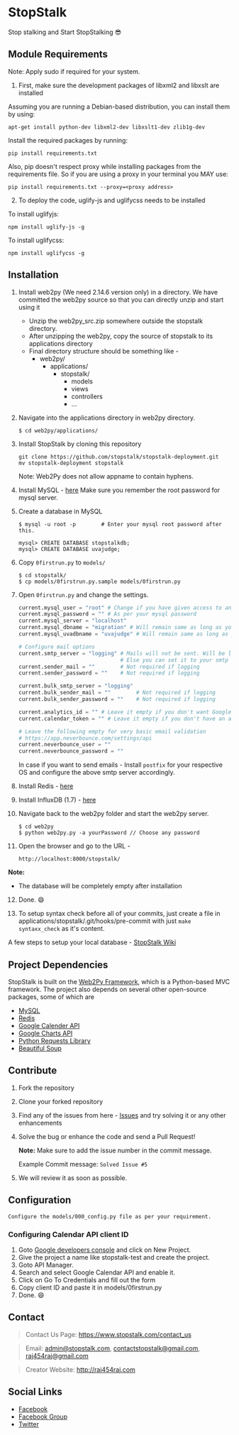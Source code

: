 # StopStalk

Stop stalking and Start StopStalking :sunglasses:

## Module Requirements

Note: Apply sudo if required for your system.

1. First, make sure the development packages of libxml2 and libxslt are installed

Assuming you are running a Debian-based distribution, you can install them by using:

```
apt-get install python-dev libxml2-dev libxslt1-dev zlib1g-dev
```

Install the required packages by running:

```
pip install requirements.txt
```

Also, pip doesn't respect proxy while installing packages from the requirements file. So if you are using a proxy in your terminal you MAY use:

```
pip install requirements.txt --proxy=<proxy address>
```

2. To deploy the code, uglify-js and uglifycss needs to be installed

To install uglifyjs:

```
npm install uglify-js -g
```

To install uglifycss:

```
npm install uglifycss -g
```

## Installation

1. Install web2py (We need 2.14.6 version only) in a directory. We have committed the web2py source so that you can directly unzip and start using it

   - Unzip the web2py_src.zip somewhere outside the stopstalk directory.
   - After unzipping the web2py, copy the source of stopstalk to its applications directory
   - Final directory structure should be something like -
     - web2py/
       - applications/
         - stopstalk/
           - models
           - views
           - controllers
           - ...

2. Navigate into the applications directory in web2py directory.

   ```
   $ cd web2py/applications/
   ```

3. Install StopStalk by cloning this repository

   ```
   git clone https://github.com/stopstalk/stopstalk-deployment.git
   mv stopstalk-deployment stopstalk
   ```

   Note: Web2Py does not allow appname to contain hyphens.

4. Install MySQL - [here](http://dev.mysql.com/downloads/)
   Make sure you remember the root password for mysql server.

5. Create a database in MySQL

   ```
   $ mysql -u root -p        # Enter your mysql root password after this.

   mysql> CREATE DATABASE stopstalkdb;
   mysql> CREATE DATABASE uvajudge;
   ```

6. Copy `0firstrun.py` to `models/`

   ```
   $ cd stopstalk/
   $ cp models/0firstrun.py.sample models/0firstrun.py
   ```

7. Open `0firstrun.py` and change the settings.

   ```python
   current.mysql_user = "root" # Change if you have given access to any other user in mysql
   current.mysql_password = "" # As per your mysql password
   current.mysql_server = "localhost"
   current.mysql_dbname = "migration" # Will remain same as long as you followed 5.
   current.mysql_uvadbname = "uvajudge" # Will remain same as long as you followed 5.

   # Configure mail options
   current.smtp_server = "logging" # Mails will not be sent. Will be logged where the web2py server is running
                                   # Else you can set it to your smtp server.
   current.sender_mail = ""        # Not required if logging
   current.sender_password = ""    # Not required if logging

   current.bulk_smtp_server = "logging"
   current.bulk_sender_mail = ""        # Not required if logging
   current.bulk_sender_password = ""    # Not required if logging

   current.analytics_id = "" # Leave it empty if you don't want Google Analytics on Localhost
   current.calendar_token = "" # Leave it empty if you don't have an access token ID for Google Calendar API

   # Leave the following empty for very basic email validation
   # https://app.neverbounce.com/settings/api
   current.neverbounce_user = ""
   current.neverbounce_password = ""
   ```

   In case if you want to send emails - Install `postfix` for your respective OS and configure the above smtp server accordingly.

8. Install Redis - [here](https://www.digitalocean.com/community/tutorials/how-to-install-and-secure-redis-on-ubuntu-18-04)

9. Install InfluxDB (1.7) - [here](https://docs.influxdata.com/influxdb/v1.7/introduction/installation/)

10. Navigate back to the web2py folder and start the web2py server.

    ```
    $ cd web2py
    $ python web2py.py -a yourPassword // Choose any password
    ```

11. Open the browser and go to the URL -

    `http://localhost:8000/stopstalk/`

**Note:**

- The database will be completely empty after installation

12. Done. :smile:

13. To setup syntax check before all of your commits, just create a file in applications/stopstalk/.git/hooks/pre-commit with just `make syntaxx_check` as it's content.

A few steps to setup your local database - [StopStalk Wiki](https://github.com/stopstalk/stopstalk-deployment/wiki/Setup-basic-database-tables-locally)

## Project Dependencies

StopStalk is built on the [Web2Py Framework](http://www.web2py.com), which is a Python-based MVC framework.
The project also depends on several other open-source packages, some of which are

- [MySQL](http://www.mysql.com)
- [Redis](https://www.digitalocean.com/community/tutorials/how-to-install-and-configure-redis-on-ubuntu-16-04)
- [Google Calender API](https://developers.google.com/google-apps/calendar/)
- [Google Charts API](https://developers.google.com/chart/)
- [Python Requests Library](http://docs.python-requests.org/en/master/)
- [Beautiful Soup](https://www.crummy.com/software/BeautifulSoup/)

## Contribute

1. Fork the repository
2. Clone your forked repository
3. Find any of the issues from here - [Issues](https://github.com/stopstalk/stopstalk-deployment/issues) and try solving it
   or any other enhancements
4. Solve the bug or enhance the code and send a Pull Request!

   **Note:** Make sure to add the issue number in the commit message.

   Example Commit message: `Solved Issue #5`

5. We will review it as soon as possible.

## Configuration

    Configure the models/000_config.py file as per your requirement.

### Configuring Calendar API client ID

1. Goto [Google developers console](https://console.developers.google.com/) and click on New Project.
2. Give the project a name like stopstalk-test and create the project.
3. Goto API Manager.
4. Search and select Google Calendar API and enable it.
5. Click on Go To Credentials and fill out the form
6. Copy client ID and paste it in models/0firstrun.py
7. Done. :smile:

## Contact

> Contact Us Page: https://www.stopstalk.com/contact_us

> Email: admin@stopstalk.com, contactstopstalk@gmail.com, raj454raj@gmail.com

> Creator Website: http://raj454raj.com

## Social Links

- [Facebook](https://www.facebook.com/stopstalkcommunity/)
- [Facebook Group](https://www.facebook.com/groups/stopstalk/)
- [Twitter](https://twitter.com/stop_stalk)